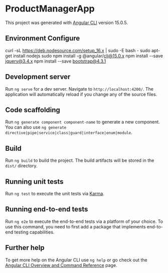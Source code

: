 # ProductManagerApp

This project was generated with [Angular CLI](https://github.com/angular/angular-cli) version 15.0.5.

## Environment Configure

curl -sL https://deb.nodesource.com/setup_16.x | sudo -E bash -
sudo apt-get install nodejs
sudo npm install -g @angular/cli@15.0.x
npm install --save jquery@3.4.x
npm install --save bootstrap@4.3.1


## Development server

Run `ng serve` for a dev server. Navigate to `http://localhost:4200/`. The application will automatically reload if you change any of the source files.

## Code scaffolding

Run `ng generate component component-name` to generate a new component. You can also use `ng generate directive|pipe|service|class|guard|interface|enum|module`.

## Build

Run `ng build` to build the project. The build artifacts will be stored in the `dist/` directory.

## Running unit tests

Run `ng test` to execute the unit tests via [Karma](https://karma-runner.github.io).

## Running end-to-end tests

Run `ng e2e` to execute the end-to-end tests via a platform of your choice. To use this command, you need to first add a package that implements end-to-end testing capabilities.

## Further help

To get more help on the Angular CLI use `ng help` or go check out the [Angular CLI Overview and Command Reference](https://angular.io/cli) page.
